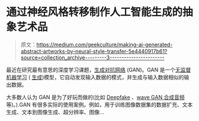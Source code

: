 # 通过神经风格转移制作人工智能生成的抽象艺术品

> 原文：<https://medium.com/geekculture/making-ai-generated-abstract-artworks-by-neural-style-transfer-5e4440917b61?source=collection_archive---------3----------------------->

最近在研究最有意思的深度学习课题，[生成对抗网络](https://en.wikipedia.org/wiki/Generative_adversarial_network) (GAN)。GAN 是一个[无监督机器学习](https://en.wikipedia.org/wiki/Unsupervised_learning) ( [生成](https://en.wikipedia.org/wiki/Generative_model))模型，它自动发现输入数据的模式，并生成与输入数据相似的输出数据。

大多数人认为 GAN 是为了好玩而做的(比如 [Deepfake](https://en.wikipedia.org/wiki/Deepfake) 、[wave GAN 合成音频](https://towardsdatascience.com/synthesizing-audio-with-generative-adversarial-networks-8e0308184edd)等)。).GAN 有很多实际的使用案例。例如，用于训练图像数据集的数据扩充、文本生成、文本到图像生成、超分辨率、图像…